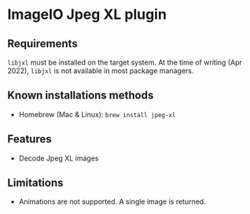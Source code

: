 # ImageIO Jpeg XL plugin

## Requirements

`libjxl` must be installed on the target system. At the time of writing (Apr 2022), `libjxl` is not available in most package managers. 

## Known installations methods

- Homebrew (Mac & Linux): `brew install jpeg-xl`

## Features

- Decode Jpeg XL images

## Limitations

- Animations are not supported. A single image is returned.
